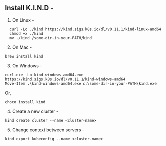 ## Install K.I.N.D -
1. On Linux -
```
  curl -Lo ./kind https://kind.sigs.k8s.io/dl/v0.11.1/kind-linux-amd64
  chmod +x ./kind
  mv ./kind /some-dir-in-your-PATH/kind
  ```
2. On Mac -
  ```
  brew install kind
  ```
3. On Windows -
  ```
  curl.exe -Lo kind-windows-amd64.exe https://kind.sigs.k8s.io/dl/v0.11.1/kind-windows-amd64
  Move-Item .\kind-windows-amd64.exe c:\some-dir-in-your-PATH\kind.exe
  ```
  Or,
  ```
  choco install kind
  ```
4. Create a new cluster -
  ```
  kind create cluster --name <cluster-name>
  ```
5. Change context between servers -
  ```
  kind export kubeconfig --name <cluster-name>
  ```
